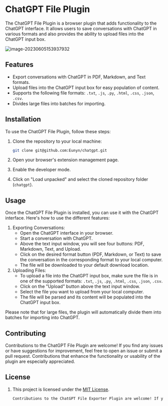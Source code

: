 # ChatGPT File Plugin

The ChatGPT File Plugin is a browser plugin that adds functionality to the ChatGPT interface. It allows users to save conversations with ChatGPT in various formats and also provides the ability to upload files into the ChatGPT input box.

![image-20230605153937932](https://github.com/Eunyn/chatgpt/blob/main/image/main.png)

## Features

- Export conversations with ChatGPT in PDF, Markdown, and Text formats.
- Upload files into the ChatGPT input box for easy population of content.
- Supports the following file formats: `.txt`, `.js`, `.py`, `.html`, `.css`, `.json`, `.csv`.
- Divides large files into batches for importing.

## Installation

To use the ChatGPT File Plugin, follow these steps:

1. Clone the repository to your local machine:

   ```sh
   git clone git@github.com:Eunyn/chatgpt.git
   ```

2. Open your browser's extension management page.

3. Enable the developer mode.

4. Click on "Load unpacked" and select the cloned repository folder (`chatgpt`).

## Usage

Once the ChatGPT File Plugin is installed, you can use it with the ChatGPT interface. Here's how to use the different features:

1. Exporting Conversations:
   - Open the ChatGPT interface in your browser.
   - Start a conversation with ChatGPT.
   - Above the text input window, you will see four buttons: PDF, Markdown, Text, and Upload.
   - Click on the desired format button (PDF, Markdown, or Text) to save the conversation in the corresponding format to your local computer.
   - The file will be downloaded to your default download location.
2. Uploading Files:
   - To upload a file into the ChatGPT input box, make sure the file is in one of the supported formats: `.txt`, `.js`, `.py`, `.html`, `.css`, `.json`, `.csv`.
   - Click on the "Upload" button above the text input window.
   - Select the file you want to upload from your local computer.
   - The file will be parsed and its content will be populated into the ChatGPT input box.

Please note that for large files, the plugin will automatically divide them into batches for importing into ChatGPT.

## Contributing

Contributions to the ChatGPT File Plugin are welcome! If you find any issues or have suggestions for improvement, feel free to open an issue or submit a pull request. Contributions that enhance the functionality or usability of the plugin are especially appreciated.

## License

1. This project is licensed under the [MIT License](https://chat.openai.com/c/LICENSE).

   ```html
   Contributions to the ChatGPT File Exporter Plugin are welcome! If you find any issues or have suggestions for improvement, feel free to open an issue or submit a pull request. Contributions that enhance the functionality or usability of the plugin are especially appreciated.
   ```

   
